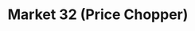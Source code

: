 ---
title: "Market 32 (Price Chopper)"
url: /saratoga-springs/market-32-price-chopper/
shop: supermarket
---